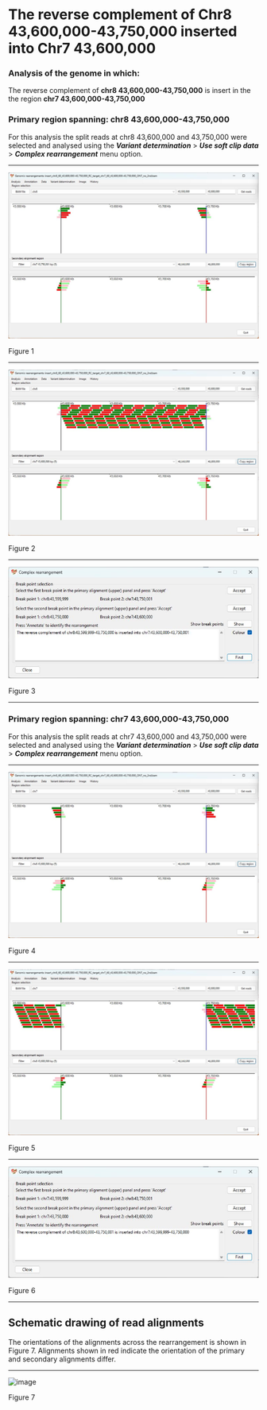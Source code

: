 # The reverse complement of Chr8 43,600,000-43,750,000  inserted into Chr7 43,600,000

### Analysis of the genome in which: 

The reverse complement of **chr8 43,600,000-43,750,000** is insert in the the region **chr7 43,600,000-43,750,000**

### Primary region spanning: chr8 43,600,000-43,750,000 

For this analysis the split reads at chr8 43,600,000 and 43,750,000 were selected and analysed using the ___Variant determination___ > ___Use soft clip data___ > ___Complex rearrangement___ menu option.<hr />

![image](images/insert_chr8_60_43,600,000-43,750,000_RC_target_chr7_60_43,600,000-43,750,000_ONT_no_2nd_1.jpg)

Figure 1

<hr />

![image](images/insert_chr8_60_43,600,000-43,750,000_RC_target_chr7_60_43,600,000-43,750,000_ONT_no_2nd_1_all.jpg)

Figure 2

<hr />

![image](images/insert_chr8_60_43,600,000-43,750,000_RC_target_chr7_60_43,600,000-43,750,000_ONT_no_2nd_1_results.jpg)

Figure 3

<hr />

### Primary region spanning: chr7 43,600,000-43,750,000 

For this analysis the split reads at chr7 43,600,000 and 43,750,000 were selected and analysed using the ___Variant determination___ > ___Use soft clip data___ > ___Complex rearrangement___ menu option.<hr />

![image](images/insert_chr8_60_43,600,000-43,750,000_RC_target_chr7_60_43,600,000-43,750,000_ONT_no_2nd_2.jpg)

Figure 4

<hr />

![image](images/insert_chr8_60_43,600,000-43,750,000_RC_target_chr7_60_43,600,000-43,750,000_ONT_no_2nd_2_all.jpg)

Figure 5

<hr />

![image](images/insert_chr8_60_43,600,000-43,750,000_RC_target_chr7_60_43,600,000-43,750,000_ONT_no_2nd_2_results.jpg)

Figure 6

<hr />

## Schematic drawing of read alignments

The orientations of the alignments across the rearrangement is shown in Figure 7. Alignments shown in red indicate the orientation of the primary and secondary alignments differ.

<hr />

![image](images/jpg)

Figure 7

